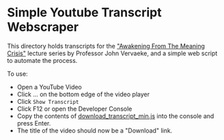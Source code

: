 # Simple Youtube Transcript Webscraper

This directory holds transcripts for the ["Awakening From The Meaning Crisis"](https://www.youtube.com/playlist?list=PLND1JCRq8Vuh3f0P5qjrSdb5eC1ZfZwWJ) lecture series by Professor John Vervaeke, and a simple web script to automate the process.

To use:
- Open a YouTube Video
- Click ... on the bottom edge of the video player
- Click `Show Transcript`
- Click F12 or open the Developer Console
- Copy the contents of [download_transcript_min.js](https://github.com/nkhi/buddhism-cogsci-transcript/blob/main/download_transcript_min.js) into the console and press Enter.
- The title of the video should now be a "Download" link.


